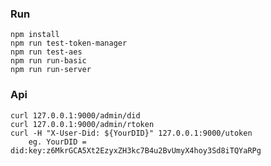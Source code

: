 ### Run
    npm install
    npm run test-token-manager
    npm run test-aes
    npm run run-basic
    npm run run-server

### Api
    curl 127.0.0.1:9000/admin/did
    curl 127.0.0.1:9000/admin/rtoken
    curl -H "X-User-Did: ${YourDID}" 127.0.0.1:9000/utoken
        eg. YourDID = did:key:z6MkrGCA5Xt2EzyxZH3kc7B4u2BvUmyX4hoy3Sd8iTQYaRPg
    